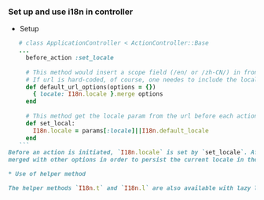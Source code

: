 ### Set up and use i18n in controller
* Setup
 ```ruby
    # class ApplicationController < ActionController::Base
    ...
      before_action :set_locale
      
      # This method would insert a scope field (/en/ or /zh-CN/) in front of all the urls generated by url helper methods.
      # If url is hard-coded, of course, one needes to include the locale info in the url. 
      def default_url_options(options = {})
        { locale: I18n.locale }.merge options
      end 
      
      # This method get the locale param from the url before each action.
      def set_local:
        I18n.locale = params[:locale]||I18n.default_locale
      end
    ```
 Before an action is initiated, `I18n.locale` is set by `set_locale`. Aftwards, whenever `url_for` is called, a hash `{locale: I18n.locale}` is
 merged with other options in order to persist the current locale in the url.
 
* Use of helper method

 The helper methods `I18n.t` and `I18n.l` are also available with lazy lookup.
